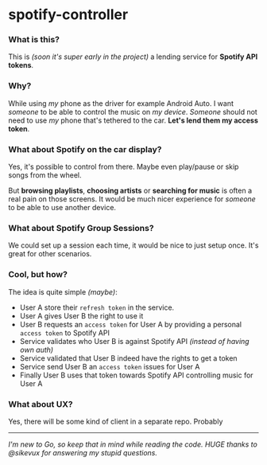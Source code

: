 # spotify-controller

### What is this?
This is _(soon it's super early in the project)_ a lending service for **Spotify API tokens**.

### Why?
While using _my_ phone as the driver for example Android Auto. I want _someone_ to be able to control the music on _my device_.
_Someone_ should not need to use _my_ phone that's tethered to the car. **Let's lend them my access token**.

### What about Spotify on the car display?
Yes, it's possible to control from there.
Maybe even play/pause or skip songs from the wheel.

But **browsing playlists**, **choosing artists** or **searching for music** is often a real pain on those screens.
It would be much nicer experience for _someone_ to be able to use another device.

### What about Spotify Group Sessions?
We could set up a session each time, it would be nice to just setup once.
It's great for other scenarios.

### Cool, but how?
The idea is quite simple _(maybe)_:
* User A store their `refresh token` in the service.
* User A gives User B the right to use it
* User B requests an `access token` for User A by providing a personal `access token` to Spotify API 
* Service validates who User B is against Spotify API _(instead of having own auth)_
* Service validated that User B indeed have the rights to get a token
* Service send User B an `access token` issues for User A
* Finally User B uses that token towards Spotify API controlling music for User A

### What about UX?
Yes, there will be some kind of client in a separate repo. Probably 

---------------

_I'm new to Go, so keep that in mind while reading the code._
_HUGE thanks to @sikevux for answering my stupid questions._
